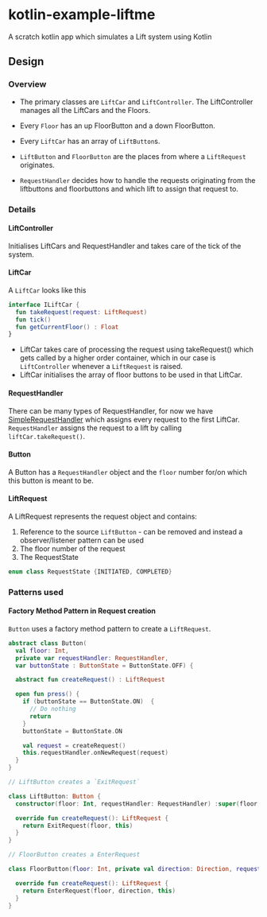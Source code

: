 # kotlin-example-liftme
A scratch kotlin app which simulates a Lift system using Kotlin

## Design

### Overview
- The primary classes are `LiftCar` and `LiftController`. The LiftController manages all the LiftCars and the Floors.

- Every `Floor` has an up FloorButton and a down FloorButton.

- Every `LiftCar` has an array of `LiftButton`s.

- `LiftButton` and `FloorButton` are the places from where a `LiftRequest` originates.

- `RequestHandler` decides how to handle the requests originating from the liftbuttons and floorbuttons and which lift to assign that request to.

### Details

#### LiftController
Initialises LiftCars and RequestHandler and takes care of the tick of the system.

#### LiftCar
A `LiftCar` looks like this
```kotlin
interface ILiftCar {
  fun takeRequest(request: LiftRequest)
  fun tick()
  fun getCurrentFloor() : Float
}
```
- LiftCar takes care of processing the request using takeRequest() which gets called by a higher order container, which in our case is `LiftController` whenever a `LiftRequest` is raised.
- LiftCar initialises the array of floor buttons to be used in that LiftCar.


#### RequestHandler

There can be many types of RequestHandler, for now we have [SimpleRequestHandler](https://github.com/gaurav414u/kotlin-example-liftme/blob/master/liftmelib/src/main/kotlin/com/example/liftmelib/SimpleRequestHandler.kt) which assigns every request to the first LiftCar.
`RequestHandler` assigns the request to a lift by calling `liftCar.takeRequest()`.

#### Button
A Button has a `RequestHandler` object and the `floor` number for/on which this button is meant to be.

#### LiftRequest
A LiftRequest represents the request object and contains:
1. Reference to the source `LiftButton` - can be removed and instead a observer/listener pattern can be used
2. The floor number of the request
3. The RequestState

```kotlin
enum class RequestState {INITIATED, COMPLETED}
```


### Patterns used
#### Factory Method Pattern in Request creation
`Button` uses a factory method pattern to create a `LiftRequest`.

```kotlin
abstract class Button(
  val floor: Int,
  private var requestHandler: RequestHandler,
  var buttonState : ButtonState = ButtonState.OFF) {

  abstract fun createRequest() : LiftRequest

  open fun press() {
    if (buttonState == ButtonState.ON)  {
      // Do nothing
      return
    }
    buttonState = ButtonState.ON

    val request = createRequest()
    this.requestHandler.onNewRequest(request)
  }
}

// LiftButton creates a `ExitRequest`

class LiftButton: Button {
  constructor(floor: Int, requestHandler: RequestHandler) :super(floor, requestHandler)

  override fun createRequest(): LiftRequest {
    return ExitRequest(floor, this)
  }
}

// FloorButton creates a EnterRequest

class FloorButton(floor: Int, private val direction: Direction, requestHandler: RequestHandler) : Button(floor, requestHandler) {

  override fun createRequest(): LiftRequest {
    return EnterRequest(floor, direction, this)
  }
}
```
